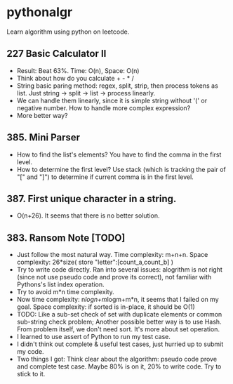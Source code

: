 # pythonalgr
Learn algorithm using python on leetcode.

## 227 Basic Calculator II
* Result: Beat 63%. Time: O(n), Space: O(n)
* Think about how do you calculate + - * /
* String basic paring method: regex, split, strip, then process tokens as list. Just  string -> split -> list -> process linearly.
* We can handle them linearly, since it is simple string without '(' or negative number. How to handle more complex expression?
* More better way?


## 385. Mini Parser
* How to find the list's elements? You have to find the comma in the first level. 
* How to determine the first level? Use stack (which is tracking the pair of "[" and "]") to determine if current comma is in the first level.

## 387. First unique character in a string.
* O(n+26). It seems that there is no better solution.

## 383. Ransom Note [TODO]
* Just follow the most natural way. Time complexity: m+n+n. Space complexity: 26*size( store "letter":[count_a,count_b] )
* Try to write code directly. Ran into several issues: alogrithm is not right (since not use pseudo code and prove its correct), not familiar with Pythons's list index operation.
* Try to avoid m*n time complexity.
* Now time complexity: n*logn+m*logm+m*n, it seems that I failed on my goal. Space complexity: if sorted is in-place, it should be O(1)
* TODO: Like a sub-set check of set with duplicate elements or common sub-string check problem;
Another possible better way is to use Hash. From problem itself, we don't need sort. It's more about set operation.
* I learned to use assert of Python to run my test case.
* I didn't think out complete & useful test cases, just hurried up to submit my code.
* Two things I got: Think clear about the algorithm: pseudo code prove and complete test case. Maybe 80% is on it, 20% to write code. Try to stick to it.
